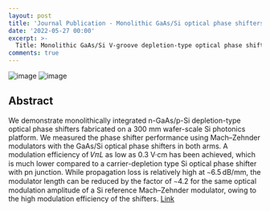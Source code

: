 ```yaml
---
layout: post
title: 'Journal Publication - Monolithic GaAs/Si optical phase shifters in a 300mm Si photonics platform'
date: '2022-05-27 00:00'
excerpt: >-
  Title: Monolithic GaAs/Si V-groove depletion-type optical phase shifters integrated in a 300 mm Si photonics platform
comments: true
---
```


![image](https://user-images.githubusercontent.com/32427749/170589502-6d96a495-ccb0-4ada-a6ef-97d8e885b7e2.png)
![image](https://user-images.githubusercontent.com/32427749/170589589-3f2e3af7-4587-4475-abb6-a57e6184a78f.png)

## Abstract
We demonstrate monolithically integrated n-GaAs/p-Si depletion-type optical phase shifters fabricated on a 300 mm wafer-scale Si photonics platform. We measured the phase shifter performance using Mach–Zehnder modulators with the GaAs/Si optical phase shifters in both arms. A modulation efficiency of 𝑉𝜋𝐿 as low as 0.3 V·cm has been achieved, which is much lower compared to a carrier-depletion type Si optical phase shifter with pn junction. While propagation loss is relatively high at ∼6.5 dB/mm, the modulator length can be reduced by the factor of ∼4.2 for the same optical modulation amplitude of a Si reference Mach–Zehnder modulator, owing to the high modulation efficiency of the shifters.
[Link](https://opg.optica.org/prj/fulltext.cfm?uri=prj-10-6-1509&id=473215)


